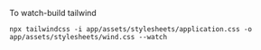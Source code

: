 To watch-build tailwind

    npx tailwindcss -i app/assets/stylesheets/application.css -o app/assets/stylesheets/wind.css --watch